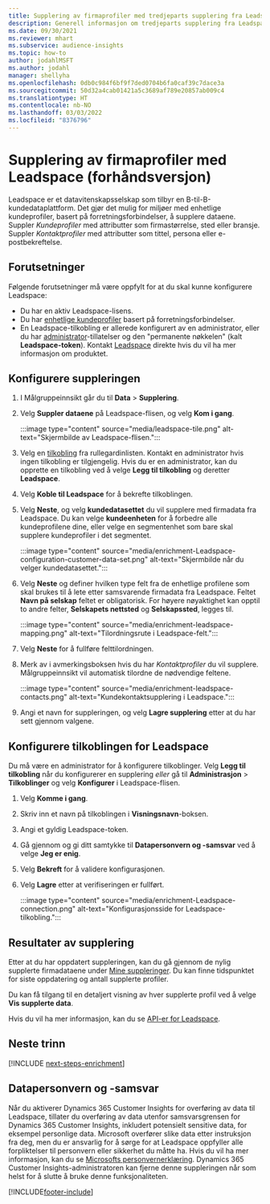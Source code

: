 ```yaml
---
title: Supplering av firmaprofiler med tredjeparts supplering fra Leadspace
description: Generell informasjon om tredjeparts supplering fra Leadspace.
ms.date: 09/30/2021
ms.reviewer: mhart
ms.subservice: audience-insights
ms.topic: how-to
author: jodahlMSFT
ms.author: jodahl
manager: shellyha
ms.openlocfilehash: 0db0c984f6bf9f7ded0704b6fa0caf39c7dace3a
ms.sourcegitcommit: 50d32a4cab01421a5c3689af789e20857ab009c4
ms.translationtype: HT
ms.contentlocale: nb-NO
ms.lasthandoff: 03/03/2022
ms.locfileid: "8376796"
---
```

# <a name="enrichment-of-company-profiles-with-leadspace-preview"></a>Supplering av firmaprofiler med Leadspace (forhåndsversjon)

Leadspace er et datavitenskapsselskap som tilbyr en B-til-B-kundedataplattform. Det gjør det mulig for miljøer med enhetlige kundeprofiler, basert på forretningsforbindelser, å supplere dataene. Suppler *Kundeprofiler* med attributter som firmastørrelse, sted eller bransje. Suppler *Kontaktprofiler* med attributter som tittel, persona eller e-postbekreftelse.

## <a name="prerequisites"></a>Forutsetninger

Følgende forutsetninger må være oppfylt for at du skal kunne konfigurere Leadspace:

- Du har en aktiv Leadspace-lisens.
- Du har [enhetlige kundeprofiler](customer-profiles.md) basert på forretningsforbindelser.
- En Leadspace-tilkobling er allerede konfigurert av en administrator, eller du har [administrator](permissions.md#admin)-tillatelser og den "permanente nøkkelen" (kalt **Leadspace-token**). Kontakt [Leadspace](https://www.leadspace.com/leadspace-microsoft-dynamics-365/) direkte hvis du vil ha mer informasjon om produktet.

## <a name="configure-the-enrichment"></a>Konfigurere suppleringen

1. I Målgruppeinnsikt går du til **Data** > **Supplering**.

1. Velg **Suppler dataene** på Leadspace-flisen, og velg **Kom i gang**.

   :::image type="content" source="media/leadspace-tile.png" alt-text="Skjermbilde av Leadspace-flisen.":::

1. Velg en [tilkobling](connections.md) fra rullegardinlisten. Kontakt en administrator hvis ingen tilkobling er tilgjengelig. Hvis du er en administrator, kan du opprette en tilkobling ved å velge **Legg til tilkobling** og deretter **Leadspace**. 

1. Velg **Koble til Leadspace** for å bekrefte tilkoblingen.

1. Velg **Neste**, og velg **kundedatasettet** du vil supplere med firmadata fra Leadspace. Du kan velge **kundeenheten** for å forbedre alle kundeprofilene dine, eller velge en segmentenhet som bare skal supplere kundeprofiler i det segmentet.

    :::image type="content" source="media/enrichment-Leadspace-configuration-customer-data-set.png" alt-text="Skjermbilde når du velger kundedatasettet.":::

1. Velg **Neste** og definer hvilken type felt fra de enhetlige profilene som skal brukes til å lete etter samsvarende firmadata fra Leadspace. Feltet **Navn på selskap** feltet er obligatorisk. For høyere nøyaktighet kan opptil to andre felter, **Selskapets nettsted** og **Selskapssted**, legges til.

   :::image type="content" source="media/enrichment-leadspace-mapping.png" alt-text="Tilordningsrute i Leadspace-felt.":::

1. Velg **Neste** for å fullføre felttilordningen.

1. Merk av i avmerkingsboksen hvis du har *Kontaktprofiler* du vil supplere. Målgruppeinnsikt vil automatisk tilordne de nødvendige feltene.

   :::image type="content" source="media/enrichment-leadspace-contacts.png" alt-text="Kundekontaktsupplering i Leadspace.":::
 
1. Angi et navn for suppleringen, og velg **Lagre supplering** etter at du har sett gjennom valgene.


## <a name="configure-the-connection-for-leadspace"></a>Konfigurere tilkoblingen for Leadspace 

Du må være en administrator for å konfigurere tilkoblinger. Velg **Legg til tilkobling** når du konfigurerer en supplering *eller* gå til **Administrasjon** > **Tilkoblinger** og velg **Konfigurer** i Leadspace-flisen.

1. Velg **Komme i gang**. 

1. Skriv inn et navn på tilkoblingen i **Visningsnavn**-boksen.

1. Angi et gyldig Leadspace-token.

1. Gå gjennom og gi ditt samtykke til **Datapersonvern og -samsvar** ved å velge **Jeg er enig**.

1. Velg **Bekreft** for å validere konfigurasjonen.

1. Velg **Lagre** etter at verifiseringen er fullført.
   
   :::image type="content" source="media/enrichment-Leadspace-connection.png" alt-text="Konfigurasjonsside for Leadspace-tilkobling.":::

## <a name="enrichment-results"></a>Resultater av supplering

Etter at du har oppdatert suppleringen, kan du gå gjennom de nylig supplerte firmadataene under [Mine suppleringer](enrichment-hub.md). Du kan finne tidspunktet for siste oppdatering og antall supplerte profiler.

Du kan få tilgang til en detaljert visning av hver supplerte profil ved å velge **Vis supplerte data**.

Hvis du vil ha mer informasjon, kan du se [API-er for Leadspace](https://support.leadspace.com/hc/en-us/sections/201997649-API).

## <a name="next-steps"></a>Neste trinn


[!INCLUDE [next-steps-enrichment](../includes/next-steps-enrichment.md)]

## <a name="data-privacy-and-compliance"></a>Datapersonvern og -samsvar

Når du aktiverer Dynamics 365 Customer Insights for overføring av data til Leadspace, tillater du overføring av data utenfor samsvarsgrensen for Dynamics 365 Customer Insights, inkludert potensielt sensitive data, for eksempel personlige data. Microsoft overfører slike data etter instruksjon fra deg, men du er ansvarlig for å sørge for at Leadspace oppfyller alle forpliktelser til personvern eller sikkerhet du måtte ha. Hvis du vil ha mer informasjon, kan du se [Microsofts personvernerklæring](https://go.microsoft.com/fwlink/?linkid=396732).
Dynamics 365 Customer Insights-administratoren kan fjerne denne suppleringen når som helst for å slutte å bruke denne funksjonaliteten.


[!INCLUDE[footer-include](../includes/footer-banner.md)]

